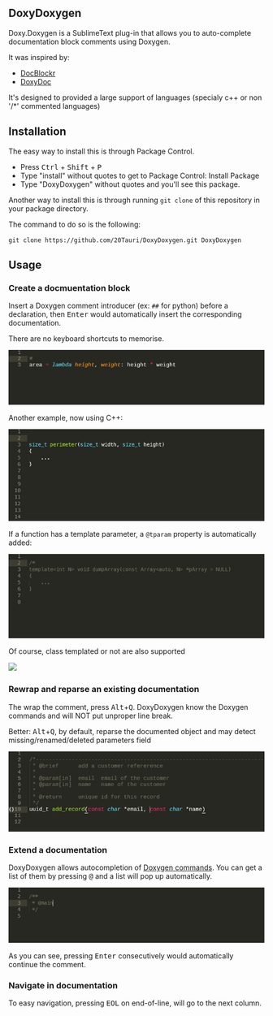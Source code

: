 ## DoxyDoxygen

Doxy.Doxygen is a SublimeText plug-in that allows you to auto-complete documentation block comments using Doxygen.

It was inspired by:
   - [DocBlockr](https://github.com/spadgos/sublime-jsdocs)
   - [DoxyDoc](https://github.com/Rapptz/DoxyDoc)

It's designed to provided a large support of languages (specialy c++ or non '/*' commented languages)

## Installation

The easy way to install this is through Package Control.

- Press <kbd>Ctrl</kbd> + <kbd>Shift</kbd> + <kbd>P</kbd>
- Type "install" without quotes to get to Package Control: Install Package
- Type "DoxyDoxygen" without quotes and you'll see this package.

Another way to install this is through running `git clone` of this repository in your package directory.

The command to do so is the following:

    git clone https://github.com/20Tauri/DoxyDoxygen.git DoxyDoxygen

## Usage

### Create a docmuentation block

Insert a Doxygen comment introducer (ex: `##` for python) before a declaration, then <kbd>Enter</kbd> would automatically insert the corresponding documentation.

There are no keyboard shortcuts to memorise.

![](https://raw.githubusercontent.com/20Tauri/DoxyDoxygen/master/images/python.gif)

Another example, now using C++:

![](https://raw.githubusercontent.com/20Tauri/DoxyDoxygen/master/images/function.gif)

If a function has a template parameter, a `@tparam` property is automatically added:

![](https://raw.githubusercontent.com/20Tauri/DoxyDoxygen/master/images/template.gif)

Of course, class templated or not are also supported

![](https://raw.githubusercontent.com/20Tauri/DoxyDoxygen/master/images/templateclass.gif)

### Rewrap and reparse an existing documentation

The wrap the comment, press <kbd>Alt</kbd>+<kbd>Q</kbd>.
DoxyDoxygen know the Doxygen commands and will NOT put unproper line break.

Better: <kbd>Alt</kbd>+<kbd>Q</kbd>, by default, reparse the documented object and may detect missing/renamed/deleted parameters field

![](https://raw.githubusercontent.com/20Tauri/DoxyDoxygen/master/images/reformat_advanced.gif)

### Extend a documentation

DoxyDoxygen allows autocompletion of [Doxygen commands](http://www.stack.nl/~dimitri/doxygen/manual/commands.html). You can get a list of them by pressing <kbd>@</kbd> and a list will pop up automatically.

![](https://raw.githubusercontent.com/20Tauri/DoxyDoxygen/master/images/dox.gif)

As you can see, pressing <kbd>Enter</kbd> consecutively would automatically continue the comment.

### Navigate in documentation

To easy navigation, pressing <kbd>EOL</kbd> on end-of-line, will go to the next column.
